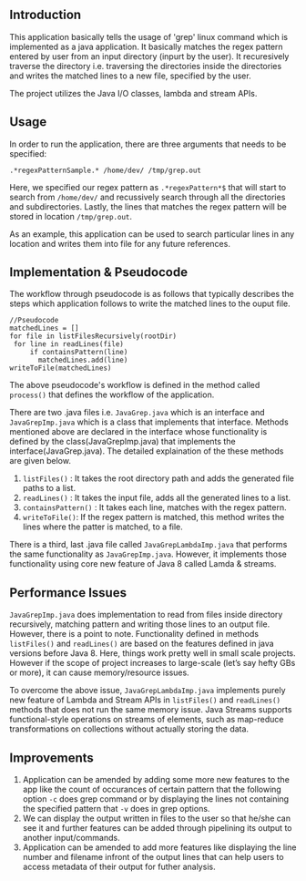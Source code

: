 ## Introduction 

This application basically tells the usage of 'grep' linux command which is implemented as a java application. It basically matches the regex pattern entered by user from an input directory (inpurt by the user). It recuresively traverse the directory i.e. traversing the directories inside the directories and writes the matched lines to a new file, specified by the user. 

The project utilizes the Java I/O classes, lambda and stream APIs.

## Usage
In order to run the application, there are three arguments that needs to be specified:

```
.*regexPatternSample.* /home/dev/ /tmp/grep.out
```

Here, we specified our regex pattern as `.*regexPattern*$` that will start to search from `/home/dev/` and recussively search through all the directories and subdirectories. Lastly, the lines that matches the regex pattern will be stored in location `/tmp/grep.out`.  

As an example, this application can be used to search particular lines in any location and writes them into file for any future references.
         
## Implementation & Pseudocode
 The workflow through pseudocode is as follows that typically describes the steps which application follows to write the matched lines to the ouput file.
 
 ```
 //Pseudocode
 matchedLines = []
for file in listFilesRecursively(rootDir)
  for line in readLines(file)
      if containsPattern(line)
        matchedLines.add(line)
writeToFile(matchedLines)
```

The above pseudocode's workflow is defined in the method called `process()` that defines the workflow of the application.

There are two .java files i.e.  `JavaGrep.java` which is an interface and `JavaGrepImp.java` which is a class that implements that interface. Methods mentioned above are declared in the interface whose functionality is defined by the class(JavaGrepImp.java) that implements the interface(JavaGrep.java). The detailed explaination of the these methods are given below.

1. `listFiles()` : It takes the root directory path and adds the generated file paths to a list.
2. `readLines()` : It takes the input file, adds all the generated lines to a list.
3. `containsPattern()` : It takes each line, matches with the regex pattern. 
4. `writeToFile()`: If the regex pattern is matched, this method writes the lines where the patter is matched, to a file. 

There is a third, last .java file called `JavaGrepLambdaImp.java` that performs the same functionality as `JavaGrepImp.java`. However, it implements those functionality using core new feature of Java 8 called Lamda & streams.

## Performance Issues

`JavaGrepImp.java` does implementation to read from files inside directory recursively, matching pattern and writing those lines to an output file. However, there is a point to note. Functionality defined in methods `listFiles()` and `readLines()` are based on the features defined in java versions before Java 8. Here, things work pretty well in small scale projects. However if the scope of project increases to large-scale (let’s say hefty GBs or more), it can cause memory/resource issues.

To overcome the above issue, `JavaGrepLambdaImp.java` implements purely new feature of Lambda and Stream APIs in `listFiles()` and `readLines()`  methods that does not run the same memory issue. Java Streams supports functional-style operations on streams of elements, such as map-reduce transformations on collections without actually storing the data.

## Improvements 
1. Application can be amended by adding some more new features to the app like the count of occurances of certain pattern that the following option `-c` does grep command or by displaying the lines not containing the specified pattern that `-v` does in grep options.
2. We can display the output written in files to the user so that he/she can see it and further features can be added through pipelining its output to another input/commands.
3. Application can be amended to add more features like displaying the line number and filename infront of the output lines that can help users to access metadata of their output for futher analysis. 

